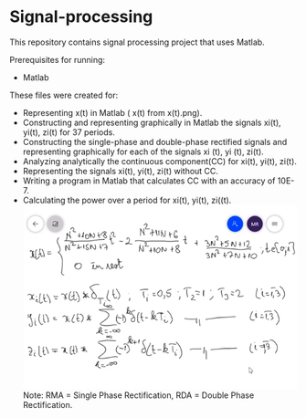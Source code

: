 # Signal-processing
This repository contains signal processing project that uses Matlab.

Prerequisites for running:
* Matlab

These files were created for:
* Representing x(t) in Matlab ( x(t) from x(t).png). 
* Constructing and representing graphically in Matlab the signals xi(t), yi(t), zi(t) for 37 periods.
* Constructing the single-phase and double-phase rectified signals and representing graphically for each of the signals xi (t), yi (t), zi(t).
* Analyzing analytically the continuous component(CC) for xi(t), yi(t), zi(t).
* Representing the signals xi(t), yi(t), zi(t) without CC.
* Writing a program in Matlab that calculates CC with an accuracy of 10E-7.
* Calculating the power over a period for xi(t), yi(t), zi((t).
![x(t)](/x(t).png)
Note: RMA = Single Phase Rectification, RDA = Double Phase Rectification.
